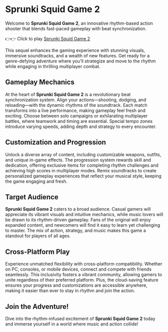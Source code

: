 # Sprunki Squid Game 2

Welcome to **Sprunki Squid Game 2**, an innovative rhythm-based action shooter that blends fast-paced gameplay with beat synchronization. 

👉👉 Click to play [Sprunki Squid Game 2](https://sprunkly.org/game/sprunki-squid-game-2)

This sequel enhances the gaming experience with stunning visuals, immersive soundtracks, and a wealth of new features. Get ready for a genre-defying adventure where you'll strategize and move to the rhythm while engaging in thrilling multiplayer combat.

## Gameplay Mechanics

At the heart of **Sprunki Squid Game 2** is a revolutionary beat synchronization system. Align your actions—shooting, dodging, and reloading—with the dynamic rhythms of the soundtrack. Each match transforms into a live performance, making gameplay feel fresh and exciting. Choose between solo campaigns or exhilarating multiplayer battles, where teamwork and timing are essential. Special tempo zones introduce varying speeds, adding depth and strategy to every encounter.

## Customization and Progression

Unlock a diverse array of content, including customizable weapons, outfits, and unique in-game effects. The progression system rewards skill and dedication, offering exclusive items for completing rhythm challenges and achieving high scores in multiplayer modes. Remix soundtracks to create personalized gameplay experiences that reflect your musical style, keeping the game engaging and fresh.

## Target Audience

**Sprunki Squid Game 2** caters to a broad audience. Casual gamers will appreciate its vibrant visuals and intuitive mechanics, while music lovers will be drawn to its rhythm-driven gameplay. Fans of the original will enjoy expanded content, and newcomers will find it easy to learn yet challenging to master. The mix of action, strategy, and music makes this game a standout for players of all ages.

## Cross-Platform Play

Experience unmatched flexibility with cross-platform compatibility. Whether on PC, consoles, or mobile devices, connect and compete with friends seamlessly. This inclusivity fosters a vibrant community, allowing gamers to unite regardless of their preferred platform. Plus, the cloud-saving feature ensures your progress and customizations are accessible anywhere, making it easier than ever to stay in rhythm and join the action.

## Join the Adventure!

Dive into the rhythm-infused excitement of **Sprunki Squid Game 2** today and immerse yourself in a world where music and action collide!

